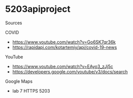 # 5203apiproject

Sources 

COVID
- https://www.youtube.com/watch?v=Go6SK7qr36k
- https://rapidapi.com/kotartemiy/api/covid-19-news

YouTube 
- https://www.youtube.com/watch?v=EAyo3_zJj5c
- https://developers.google.com/youtube/v3/docs/search

Google Maps
- lab 7 HTTPS 5203
